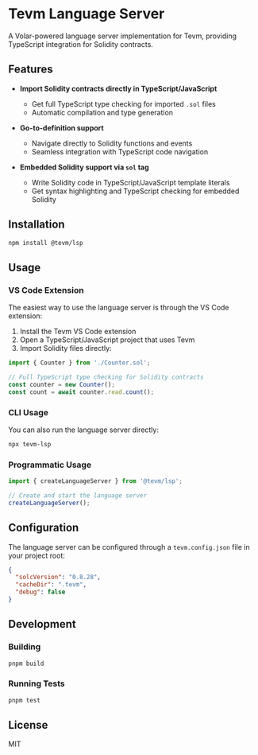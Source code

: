 # Tevm Language Server

A Volar-powered language server implementation for Tevm, providing TypeScript integration for Solidity contracts.

## Features

- **Import Solidity contracts directly in TypeScript/JavaScript**
  - Get full TypeScript type checking for imported `.sol` files
  - Automatic compilation and type generation

- **Go-to-definition support**
  - Navigate directly to Solidity functions and events
  - Seamless integration with TypeScript code navigation

- **Embedded Solidity support via `sol` tag**
  - Write Solidity code in TypeScript/JavaScript template literals
  - Get syntax highlighting and TypeScript checking for embedded Solidity

## Installation

```bash
npm install @tevm/lsp
```

## Usage

### VS Code Extension

The easiest way to use the language server is through the VS Code extension:

1. Install the Tevm VS Code extension
2. Open a TypeScript/JavaScript project that uses Tevm
3. Import Solidity files directly:

```typescript
import { Counter } from './Counter.sol';

// Full TypeScript type checking for Solidity contracts
const counter = new Counter();
const count = await counter.read.count();
```

### CLI Usage

You can also run the language server directly:

```bash
npx tevm-lsp
```

### Programmatic Usage

```typescript
import { createLanguageServer } from '@tevm/lsp';

// Create and start the language server
createLanguageServer();
```

## Configuration

The language server can be configured through a `tevm.config.json` file in your project root:

```json
{
  "solcVersion": "0.8.28",
  "cacheDir": ".tevm",
  "debug": false
}
```

## Development

### Building

```bash
pnpm build
```

### Running Tests

```bash
pnpm test
```

## License

MIT